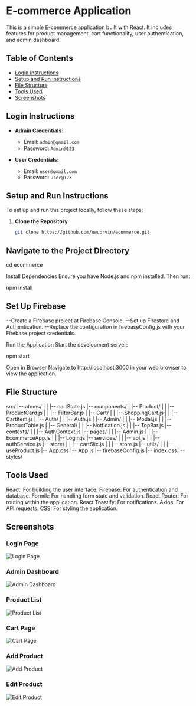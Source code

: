 # E-commerce Application

This is a simple E-commerce application built with React. It includes features for product management, cart functionality, user authentication, and admin dashboard.

## Table of Contents
- [Login Instructions](#login-instructions)
- [Setup and Run Instructions](#setup-and-run-instructions)
- [File Structure](#file-structure)
- [Tools Used](#tools-used)
- [Screenshots](#screenshots)

## Login Instructions

- **Admin Credentials:**
  - Email: `admin@gmail.com`
  - Password: `Admin@123`

- **User Credentials:**
  - Email: `user@gmail.com`
  - Password: `User@123`

## Setup and Run Instructions

To set up and run this project locally, follow these steps:

1. **Clone the Repository**
   ```bash
   git clone https://github.com/owuorvin/ecommerce.git

## Navigate to the Project Directory

cd ecommerce

Install Dependencies Ensure you have Node.js and npm installed. Then run:

npm install

## Set Up Firebase

   --Create a Firebase project at Firebase Console.
   --Set up Firestore and Authentication.
   --Replace the configuration in firebaseConfig.js with your Firebase project credentials.

Run the Application Start the development server:

npm start

Open in Browser Navigate to http://localhost:3000 in your web browser to view the application.

## File Structure

src/
|-- atoms/
|   |   |-- cartState.js
|-- components/
|   |-- Product/
|   |   |-- ProductCard.js
|   |   |-- FilterBar.js
|   |-- Cart/
|   |   |-- ShoppingCart.js
|   |   |-- CartItem.js
|   |-- Auth/
|   |   |-- Auth.js
|   |-- Admin/
|   |   |-- Modal.js
|   |   |-- ProductTable.js
|   |-- General/
|   |   |-- Notfication.js
|   |   |-- TopBar.js
|-- contexts/
|   |   |-- AuthContext.js
|-- pages/
|   |   |-- Admin.js
|   |   |-- EcommerceApp.js
|   |   |-- Login.js
|-- services/
|   |   |-- api.js
|   |   |-- authService.js
|-- store/
|   |   |-- cartSlic.js
|   |   |-- store.js
|-- utils/
|   |   |-- useProduct.js
|-- App.css
|-- App.js
|-- firebaseConfig.js
|-- index.css
|-- styles/

## Tools Used

React: For building the user interface.
Firebase: For authentication and database.
Formik: For handling form state and validation.
React Router: For routing within the application.
React Toastify: For notifications.
Axios: For API requests.
CSS: For styling the application.

## Screenshots

### Login Page
![Login Page](public/images/Login.png)

### Admin Dashboard
![Admin Dashboard](public/images/AdminDashboard.png)

### Product List
![Product List](public/images/shopping-cart.png)

### Cart Page
![Cart Page](public/images/shopping-cart.png)

### Add Product
![Add Product](public/images/AddProduct.png)

### Edit Product
![Edit Product](public/images/EditProduct.png)